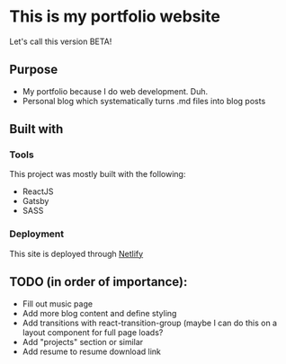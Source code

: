 # This is my portfolio website

Let's call this version BETA!

## Purpose

* My portfolio because I do web development. Duh.
* Personal blog which systematically turns .md files into blog posts

## Built with

### Tools

This project was mostly built with the following:

* ReactJS
* Gatsby
* SASS

### Deployment

This site is deployed through [Netlify](https://www.netlify.com)

## TODO (in order of importance):

* Fill out music page
* Add more blog content and define styling
* Add transitions with react-transition-group (maybe I can do this on a layout component for full page loads?
* Add "projects" section or similar
* Add resume to resume download link